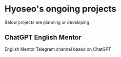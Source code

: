 # Hyoseo's ongoing projects

Below projects are planning or developing

## ChatGPT English Mentor

English Mentor Telegram channel based on ChatGPT
